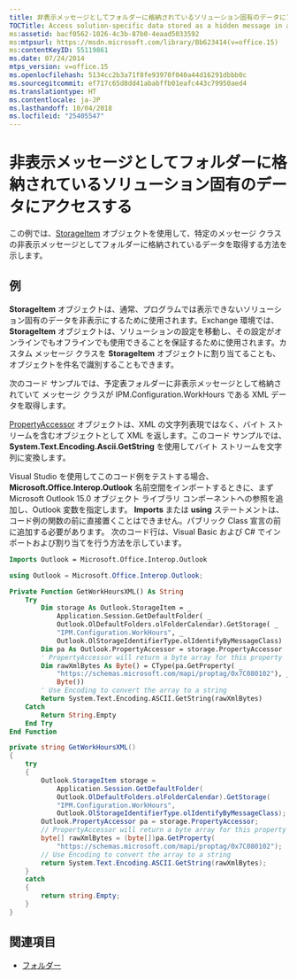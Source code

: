 ```yaml
---
title: 非表示メッセージとしてフォルダーに格納されているソリューション固有のデータにアクセスする
TOCTitle: Access solution-specific data stored as a hidden message in a folder
ms:assetid: bacf0562-1026-4c3b-87b0-4eaad5033592
ms:mtpsurl: https://msdn.microsoft.com/library/Bb623414(v=office.15)
ms:contentKeyID: 55119861
ms.date: 07/24/2014
mtps_version: v=office.15
ms.openlocfilehash: 5134cc2b3a71f8fe93970f040a44d16291dbbb0c
ms.sourcegitcommit: ef717c65d8dd41ababffb01eafc443c79950aed4
ms.translationtype: HT
ms.contentlocale: ja-JP
ms.lasthandoff: 10/04/2018
ms.locfileid: "25405547"
---
```

# <a name="access-solution-specific-data-stored-as-a-hidden-message-in-a-folder"></a>非表示メッセージとしてフォルダーに格納されているソリューション固有のデータにアクセスする

この例では、[StorageItem](https://msdn.microsoft.com/library/bb623436\(v=office.15\)) オブジェクトを使用して、特定のメッセージ クラスの非表示メッセージとしてフォルダーに格納されているデータを取得する方法を示します。

## <a name="example"></a>例

**StorageItem** オブジェクトは、通常、プログラムでは表示できないソリューション固有のデータを非表示にするために使用されます。Exchange 環境では、 **StorageItem** オブジェクトは、ソリューションの設定を移動し、その設定がオンラインでもオフラインでも使用できることを保証するために使用されます。カスタム メッセージ クラスを **StorageItem** オブジェクトに割り当てることも、オブジェクトを件名で識別することもできます。

次のコード サンプルでは、予定表フォルダーに非表示メッセージとして格納されていて メッセージ クラスが IPM.Configuration.WorkHours である XML データを取得します。

[PropertyAccessor](https://msdn.microsoft.com/library/bb646034\(v=office.15\)) オブジェクトは、XML の文字列表現ではなく、バイト ストリームを含むオブジェクトとして XML を返します。このコード サンプルでは、 **System.Text.Encoding.Ascii.GetString** を使用してバイト ストリームを文字列に変換します。

Visual Studio を使用してこのコード例をテストする場合、**Microsoft.Office.Interop.Outlook** 名前空間をインポートするときに、まず Microsoft Outlook 15.0 オブジェクト ライブラリ コンポーネントへの参照を追加し、Outlook 変数を指定します。 **Imports** または **using** ステートメントは、コード例の関数の前に直接置くことはできません。パブリック Class 宣言の前に追加する必要があります。 次のコード行は、Visual Basic および C\# でインポートおよび割り当てを行う方法を示しています。

```vb
Imports Outlook = Microsoft.Office.Interop.Outlook
```


```csharp
using Outlook = Microsoft.Office.Interop.Outlook;
```


```vb
Private Function GetWorkHoursXML() As String
    Try
        Dim storage As Outlook.StorageItem = _
            Application.Session.GetDefaultFolder( _
            Outlook.OlDefaultFolders.olFolderCalendar).GetStorage( _
            "IPM.Configuration.WorkHours", _
            Outlook.OlStorageIdentifierType.olIdentifyByMessageClass)
        Dim pa As Outlook.PropertyAccessor = storage.PropertyAccessor
        ' PropertyAccessor will return a byte array for this property
        Dim rawXmlBytes As Byte() = CType(pa.GetProperty( _
            "https://schemas.microsoft.com/mapi/proptag/0x7C080102"), _
            Byte())
        ' Use Encoding to convert the array to a string
        Return System.Text.Encoding.ASCII.GetString(rawXmlBytes)
    Catch
        Return String.Empty
    End Try
End Function
```

```csharp
private string GetWorkHoursXML()
{
    try
    {
        Outlook.StorageItem storage =
            Application.Session.GetDefaultFolder(
            Outlook.OlDefaultFolders.olFolderCalendar).GetStorage(
            "IPM.Configuration.WorkHours",
            Outlook.OlStorageIdentifierType.olIdentifyByMessageClass);
        Outlook.PropertyAccessor pa = storage.PropertyAccessor;
        // PropertyAccessor will return a byte array for this property
        byte[] rawXmlBytes = (byte[])pa.GetProperty(
            "https://schemas.microsoft.com/mapi/proptag/0x7C080102");
        // Use Encoding to convert the array to a string
        return System.Text.Encoding.ASCII.GetString(rawXmlBytes);
    }
    catch
    {
        return string.Empty;
    }
}
```


## <a name="see-also"></a>関連項目

- [フォルダー](folders.md)


